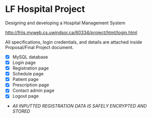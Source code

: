 # LF Hospital Project
Designing and developing a Hospital Management System

http://friis.myweb.cs.uwindsor.ca/60334/project/html/login.html

All specifications, login credentials, and details are attached inside Proposal/Final Project document.
- [x] MySQL database
- [x] Login page
- [x] Registration page
- [x] Schedule page
- [x] Patient page
- [x] Prescription page
- [x] Contact admin page
- [x] Logout page
- *All INPUTTED REGISTRATION DATA IS SAFELY ENCRYPTED AND STORED*

